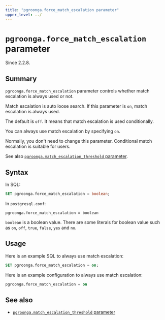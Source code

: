 ```yaml
---
title: "pgroonga.force_match_escalation parameter"
upper_level: ../
---
```


# `pgroonga.force_match_escalation` parameter

Since 2.2.8.

## Summary

`pgroonga.force_match_escalation` parameter controls whether match escalation is always used or not.

Match escalation is auto loose search. If this parameter is `on`, match escalation is always used.

The default is `off`. It means that match escalation is used conditionally.

You can always use match escalation by specifying `on`.

Normally, you don't need to change this parameter. Conditional match escalation is suitable for users.

See also [`pgroonga.match_escalation_threshold` parameter][match-escalation-threshold].

## Syntax

In SQL:

```sql
SET pgroonga.force_match_escalation = boolean;
```

In `postgresql.conf`:

```text
pgroonga.force_match_escalation = boolean
```

`boolean` is a boolean value. There are some literals for boolean value such as `on`, `off`, `true`, `false`, `yes` and `no`.

## Usage

Here is an example SQL to always use match escalation:

```sql
SET pgroonga.force_match_escalation = on;
```

Here is an example configuration to always use match escalation:

```sql
pgroonga.force_match_escalation = on
```

## See also

  * [`pgroonga.match_escalation_threshold` parameter][match-escalation-threshold]

[match-escalation-threshold]:match-escalation-threshold.html
